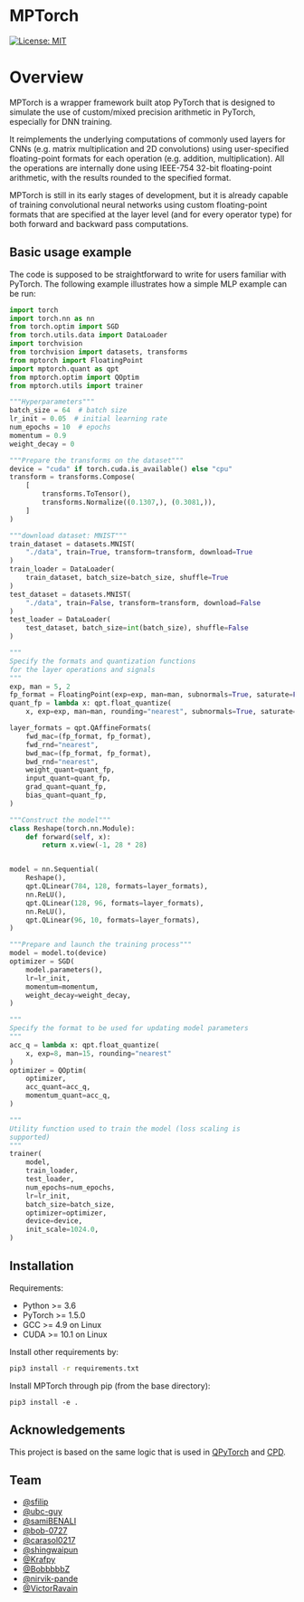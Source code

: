 # MPTorch
[![License: MIT](https://img.shields.io/badge/License-MIT-yellow.svg)](https://opensource.org/licenses/MIT)

# Overview
MPTorch is a wrapper framework built atop PyTorch that is designed to simulate the use of custom/mixed precision arithmetic in PyTorch, especially for DNN training.

It reimplements the underlying computations of commonly used layers for CNNs (e.g. matrix multiplication and 2D convolutions) using user-specified floating-point 
formats for each operation (e.g. addition, multiplication). All the operations are internally done using IEEE-754 32-bit floating-point arithmetic, with the results rounded to the specified format.

MPTorch is still in its early stages of development, but it is already capable of training convolutional neural networks using custom floating-point formats that are specified at the layer level (and for every operator type) for both forward and backward pass computations.

## Basic usage example
The code is supposed to be straightforward to write for users familiar with PyTorch. The following example illustrates how a simple MLP example can be run:

```python
import torch
import torch.nn as nn
from torch.optim import SGD
from torch.utils.data import DataLoader
import torchvision
from torchvision import datasets, transforms
from mptorch import FloatingPoint
import mptorch.quant as qpt
from mptorch.optim import QOptim
from mptorch.utils import trainer

"""Hyperparameters"""
batch_size = 64  # batch size
lr_init = 0.05  # initial learning rate
num_epochs = 10  # epochs
momentum = 0.9
weight_decay = 0

"""Prepare the transforms on the dataset"""
device = "cuda" if torch.cuda.is_available() else "cpu"
transform = transforms.Compose(
    [
        transforms.ToTensor(),
        transforms.Normalize((0.1307,), (0.3081,)),
    ]
)

"""download dataset: MNIST"""
train_dataset = datasets.MNIST(
    "./data", train=True, transform=transform, download=True
)
train_loader = DataLoader(
    train_dataset, batch_size=batch_size, shuffle=True
)
test_dataset = datasets.MNIST(
    "./data", train=False, transform=transform, download=False
)
test_loader = DataLoader(
    test_dataset, batch_size=int(batch_size), shuffle=False
)

"""
Specify the formats and quantization functions 
for the layer operations and signals
"""
exp, man = 5, 2
fp_format = FloatingPoint(exp=exp, man=man, subnormals=True, saturate=False)
quant_fp = lambda x: qpt.float_quantize(
    x, exp=exp, man=man, rounding="nearest", subnormals=True, saturate=False)

layer_formats = qpt.QAffineFormats(
    fwd_mac=(fp_format, fp_format),
    fwd_rnd="nearest",
    bwd_mac=(fp_format, fp_format),
    bwd_rnd="nearest",
    weight_quant=quant_fp,
    input_quant=quant_fp,
    grad_quant=quant_fp,
    bias_quant=quant_fp,
)

"""Construct the model"""
class Reshape(torch.nn.Module):
    def forward(self, x):
        return x.view(-1, 28 * 28)


model = nn.Sequential(
    Reshape(),
    qpt.QLinear(784, 128, formats=layer_formats),
    nn.ReLU(),
    qpt.QLinear(128, 96, formats=layer_formats),
    nn.ReLU(),
    qpt.QLinear(96, 10, formats=layer_formats),
)

"""Prepare and launch the training process"""
model = model.to(device)
optimizer = SGD(
    model.parameters(), 
    lr=lr_init, 
    momentum=momentum, 
    weight_decay=weight_decay,
)

"""
Specify the format to be used for updating model parameters
"""
acc_q = lambda x: qpt.float_quantize(
    x, exp=8, man=15, rounding="nearest"
)
optimizer = QOptim(
    optimizer,
    acc_quant=acc_q,
    momentum_quant=acc_q,
)

"""
Utility function used to train the model (loss scaling is
supported)
"""
trainer(
    model,
    train_loader,
    test_loader,
    num_epochs=num_epochs,
    lr=lr_init,
    batch_size=batch_size,
    optimizer=optimizer,
    device=device,
    init_scale=1024.0,
)

```

## Installation

Requirements:

- Python >= 3.6
- PyTorch >= 1.5.0
- GCC >= 4.9 on Linux
- CUDA >= 10.1 on Linux

Install other requirements by:
```bash
pip3 install -r requirements.txt
```

Install MPTorch through pip (from the base directory):
```
pip3 install -e .
```

## Acknowledgements
This project is based on the same logic that is used
in [QPyTorch](https://github.com/Tiiiger/QPyTorch) and [CPD](https://github.com/drcut/CPD).

## Team
- [@sfilip](https://github.com/sfilip)
- [@ubc-guy](https://github.com/ubc-guy)
- [@samiBENALI](https://github.com/samiBENALI)
- [@bob-0727](https://github.com/bob-0727)
- [@carasol0217](https://github.com/carasol0217)
- [@shingwaipun](https://github.com/shingwaipun)
- [@Krafpy](https://github.com/Krafpy)
- [@BobbbbbZ](https://github.com/BobbbbbZ)
- [@nirvik-pande](https://github.com/nirvik-pande)
- [@VictorRavain](https://github.com/VictorRavain)
